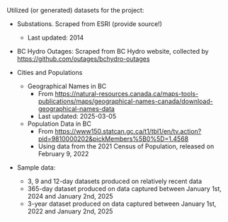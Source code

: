 Utilized (or generated) datasets for the project:

- Substations. Scraped from ESRI (provide source!)
  - Last updated: 2014

- BC Hydro Outages: Scraped from BC Hydro website, collected by https://github.com/outages/bchydro-outages


- Cities and Populations
  - Geographical Names in BC
    - From https://natural-resources.canada.ca/maps-tools-publications/maps/geographical-names-canada/download-geographical-names-data 
    - Last updated: 2025-03-05
  - Population Data in BC
    - From https://www150.statcan.gc.ca/t1/tbl1/en/tv.action?pid=9810000202&pickMembers%5B0%5D=1.4568
    - Using data from the 2021 Census of Population, released on February 9, 2022

- Sample data:
  - 3, 9 and 12-day datasets produced on relatively recent data
  - 365-day dataset produced on data captured between January 1st, 2024 and January 2nd, 2025
  - 3-year dataset produced on data captured between January 1st, 2022 and January 2nd, 2025